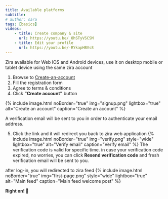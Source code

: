 ```yaml
---
title: Available platforms
subtitle: 
# author: sara
tags: [basics]
videos: 
    - title: Create company & site
      url: https://youtu.be/_OhSTyVSCSM
    - title: Edit your profile
      url: https://youtu.be/-RYkapHBVs8
---
```


Zira available for Web IOS and Android devices, use it on desktop mobile or tablet device using the same zira account



1. Browse to [Create-an-account](https://my.zira.us/create-account)
2. Fill the registration form
3. Agree to terms & conditions
4. Click **"Create account"** button 

{% include image.html noBorder="true" img="signup.png" lightbox="true" alt="Create an account" caption="Create an account" %}

A verification email will be sent to you in order to authenticate your email address.

5. Click the link and it will redirect you back to zira web application
{% include image.html noBorder="true" img="verify.png" style="wide" lightbox="true" alt="Verify email" caption="Verify email" %}
The verification code is valid for specific time. in case your verification code expired, no worries, you can click **Resend verification code** and fresh verification email will be sent to you.

after log-in, you will redirected to zira feed
{% include image.html noBorder="true" img="first-page.png" style="wide" lightbox="true" alt="Main feed" caption="Main feed welcome post" %}

**Right on! 🦾**
